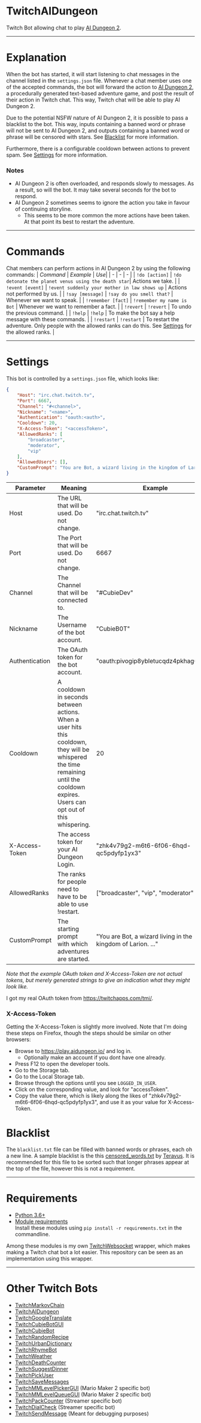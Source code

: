 # TwitchAIDungeon
 Twitch Bot allowing chat to play [AI Dungeon 2](https://play.aidungeon.io/).
 
--- 
# Explanation

When the bot has started, it will start listening to chat messages in the channel listed in the `settings.json` file. Whenever a chat member uses one of the accepted commands, the bot will forward the action to [AI Dungeon 2](https://play.aidungeon.io/), a procedurally generated text-based adventure game, and post the result of their action in Twitch chat. This way, Twitch chat will be able to play AI Dungeon 2.

Due to the potential NSFW nature of AI Dungeon 2, it is possible to pass a blacklist to the bot. This way, inputs containing a banned word or phrase will not be sent to AI Dungeon 2, and outputs containing a banned word or phrase will be censored with stars. See [Blacklist](#blacklist) for more information.

Furthermore, there is a configurable cooldown between actions to prevent spam. See [Settings](#settings) for more information.

### Notes
- AI Dungeon 2 is often overloaded, and responds slowly to messages. As a result, so will the bot. It may take several seconds for the bot to respond.<br>
- AI Dungeon 2 sometimes seems to ignore the action you take in favour of continuing storyline.
  - This seems to be more common the more actions have been taken. At that point its best to restart the adventure.

---
# Commands
Chat members can perform actions in AI Dungeon 2 by using the following commands:
| *Command* | *Example* | *Use*|
| - | - | - |
| `!do [action]` | `!do detonate the planet venus using the death star`| Actions we take. |
| `!event [event]` | `!event suddenly your mother in law shows up` | Actions not performed by us. |
| `!say [message]` | `!say do you smell that?` | Whenever we want to speak. |
| `!remember [fact]` | `!remember my name is Bot` | Whenever we want to remember a fact. |
| `!revert` | `!revert` | To undo the previous command. |
| `!help` | `!help` | To make the bot say a help message with these commands. |
| `!restart` | `!restart` | To restart the adventure. Only people with the allowed ranks can do this. See [Settings](#settings) for the allowed ranks. |

---

# Settings
This bot is controlled by a `settings.json` file, which looks like:
```json
{
    "Host": "irc.chat.twitch.tv",
    "Port": 6667,
    "Channel": "#<channel>",
    "Nickname": "<name>",
    "Authentication": "oauth:<auth>",
    "Cooldown": 20,
    "X-Access-Token": "<accessToken>",
    "AllowedRanks": [
        "broadcaster",
        "moderator",
        "vip"
    ],
    "AllowedUsers": [],
    "CustomPrompt": "You are Bot, a wizard living in the kingdom of Larion. You have a staff and a spellbook. You finish your long journey and finally arrive at the ruin you've been looking for. You look around and see that it's not much different than when you left it. A few more trees here and there, but nothing has changed."
}
```

| **Parameter**        | **Meaning** | **Example** |
| -------------------- | ----------- | ----------- |
| Host                 | The URL that will be used. Do not change.                         | "irc.chat.twitch.tv" |
| Port                 | The Port that will be used. Do not change.                        | 6667 |
| Channel              | The Channel that will be connected to.                            | "#CubieDev" |
| Nickname             | The Username of the bot account.                                  | "CubieB0T" |
| Authentication       | The OAuth token for the bot account.                              | "oauth:pivogip8ybletucqdz4pkhag6itbax" |
| Cooldown | A cooldown in seconds between actions. When a user hits this cooldown, they will be whispered the time remaining until the cooldown expires. Users can opt out of this whispering. | 20 |
| X-Access-Token | The access token for your AI Dungeon Login. | "zhk4v79g2-m6t6-6f06-6hqd-qc5pdyfp1yx3" |
| AllowedRanks | The ranks for people need to have to be able to use !restart. | ["broadcaster", "vip", "moderator" ] |
| CustomPrompt | The starting prompt with which adventures are started. | "You are Bot, a wizard living in the kingdom of Larion. ..." | 

*Note that the example OAuth token and X-Access-Token are not actual tokens, but merely generated strings to give an indication what they might look like.*

I got my real OAuth token from https://twitchapps.com/tmi/.

### X-Access-Token

Getting the X-Access-Token is slightly more involved. Note that I'm doing these steps on Firefox, though the steps should be similar on other browsers:
- Browse to https://play.aidungeon.io/ and log in.
  - Optionally make an account if you dont have one already.
- Press F12 to open the developer tools.
- Go to the Storage tab.
- Go to the Local Storage tab.
- Browse through the options until you see `LOGGED_IN_USER`.
- Click on the corresponding value, and look for "accessToken".
- Copy the value there, which is likely along the likes of "zhk4v79g2-m6t6-6f06-6hqd-qc5pdyfp1yx3", and use it as your value for X-Access-Token.

# Blacklist

The `blacklist.txt` file can be filled with banned words or phrases, each oh a new line. A sample blacklist is the this [censored_words.txt](https://github.com/AIDungeon/AIDungeon/pull/235/files) by [Teravus](https://github.com/Teravus). It is recommended for this file to be sorted such that longer phrases appear at the top of the file, however this is not a requirement.

---

# Requirements
* [Python 3.6+](https://www.python.org/downloads/)
* [Module requirements](requirements.txt)<br>
Install these modules using `pip install -r requirements.txt` in the commandline.

Among these modules is my own [TwitchWebsocket](https://github.com/CubieDev/TwitchWebsocket) wrapper, which makes making a Twitch chat bot a lot easier.
This repository can be seen as an implementation using this wrapper.

---

# Other Twitch Bots

* [TwitchMarkovChain](https://github.com/CubieDev/TwitchMarkovChain)
* [TwitchAIDungeon](https://github.com/CubieDev/TwitchAIDungeon)
* [TwitchGoogleTranslate](https://github.com/CubieDev/TwitchGoogleTranslate)
* [TwitchCubieBotGUI](https://github.com/CubieDev/TwitchCubieBotGUI)
* [TwitchCubieBot](https://github.com/CubieDev/TwitchCubieBot)
* [TwitchRandomRecipe](https://github.com/CubieDev/TwitchRandomRecipe)
* [TwitchUrbanDictionary](https://github.com/CubieDev/TwitchUrbanDictionary)
* [TwitchRhymeBot](https://github.com/CubieDev/TwitchRhymeBot)
* [TwitchWeather](https://github.com/CubieDev/TwitchWeather)
* [TwitchDeathCounter](https://github.com/CubieDev/TwitchDeathCounter)
* [TwitchSuggestDinner](https://github.com/CubieDev/TwitchSuggestDinner)
* [TwitchPickUser](https://github.com/CubieDev/TwitchPickUser)
* [TwitchSaveMessages](https://github.com/CubieDev/TwitchSaveMessages)
* [TwitchMMLevelPickerGUI](https://github.com/CubieDev/TwitchMMLevelPickerGUI) (Mario Maker 2 specific bot)
* [TwitchMMLevelQueueGUI](https://github.com/CubieDev/TwitchMMLevelQueueGUI) (Mario Maker 2 specific bot)
* [TwitchPackCounter](https://github.com/CubieDev/TwitchPackCounter) (Streamer specific bot)
* [TwitchDialCheck](https://github.com/CubieDev/TwitchDialCheck) (Streamer specific bot)
* [TwitchSendMessage](https://github.com/CubieDev/TwitchSendMessage) (Meant for debugging purposes)

